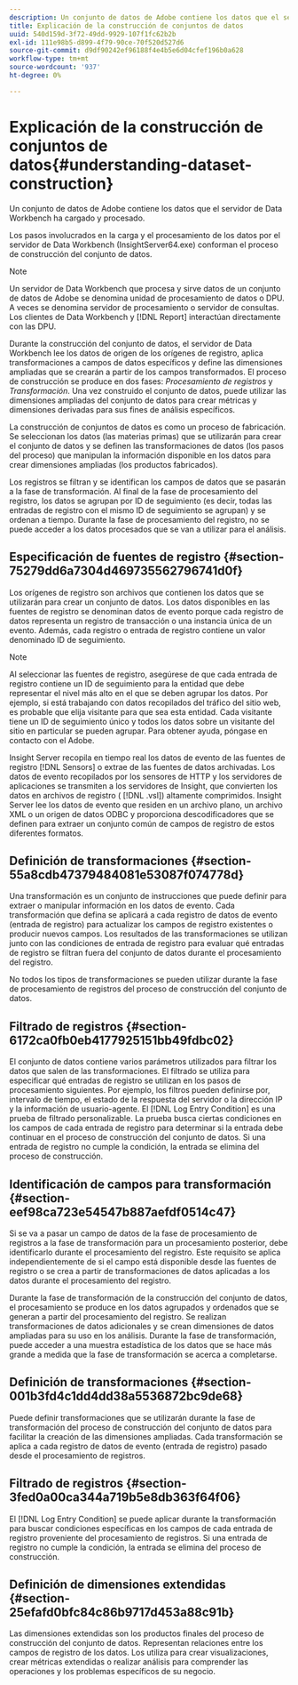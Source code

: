 ```yaml
---
description: Un conjunto de datos de Adobe contiene los datos que el servidor de Data Workbench ha cargado y procesado.
title: Explicación de la construcción de conjuntos de datos
uuid: 540d159d-3f72-49dd-9929-107f1fc62b2b
exl-id: 111e98b5-d899-4f79-90ce-70f520d527d6
source-git-commit: d9df90242ef96188f4e4b5e6d04cfef196b0a628
workflow-type: tm+mt
source-wordcount: '937'
ht-degree: 0%

---
```


# Explicación de la construcción de conjuntos de datos{#understanding-dataset-construction}

Un conjunto de datos de Adobe contiene los datos que el servidor de Data Workbench ha cargado y procesado.

Los pasos involucrados en la carga y el procesamiento de los datos por el servidor de Data Workbench (InsightServer64.exe) conforman el proceso de construcción del conjunto de datos.

>[!NOTE]
>
>Un servidor de Data Workbench que procesa y sirve datos de un conjunto de datos de Adobe se denomina unidad de procesamiento de datos o DPU. A veces se denomina servidor de procesamiento o servidor de consultas. Los clientes de Data Workbench y [!DNL Report] interactúan directamente con las DPU.

Durante la construcción del conjunto de datos, el servidor de Data Workbench lee los datos de origen de los orígenes de registro, aplica transformaciones a campos de datos específicos y define las dimensiones ampliadas que se crearán a partir de los campos transformados. El proceso de construcción se produce en dos fases: *Procesamiento de registros* y *Transformación*. Una vez construido el conjunto de datos, puede utilizar las dimensiones ampliadas del conjunto de datos para crear métricas y dimensiones derivadas para sus fines de análisis específicos.

La construcción de conjuntos de datos es como un proceso de fabricación. Se seleccionan los datos (las materias primas) que se utilizarán para crear el conjunto de datos y se definen las transformaciones de datos (los pasos del proceso) que manipulan la información disponible en los datos para crear dimensiones ampliadas (los productos fabricados).

<!--
c_log_proc.xml
-->

Los registros se filtran y se identifican los campos de datos que se pasarán a la fase de transformación. Al final de la fase de procesamiento del registro, los datos se agrupan por ID de seguimiento (es decir, todas las entradas de registro con el mismo ID de seguimiento se agrupan) y se ordenan a tiempo. Durante la fase de procesamiento del registro, no se puede acceder a los datos procesados que se van a utilizar para el análisis.

## Especificación de fuentes de registro {#section-75279dd6a7304d469735562796741d0f}

Los orígenes de registro son archivos que contienen los datos que se utilizarán para crear un conjunto de datos. Los datos disponibles en las fuentes de registro se denominan datos de evento porque cada registro de datos representa un registro de transacción o una instancia única de un evento. Además, cada registro o entrada de registro contiene un valor denominado ID de seguimiento.

>[!NOTE]
>
>Al seleccionar las fuentes de registro, asegúrese de que cada entrada de registro contiene un ID de seguimiento para la entidad que debe representar el nivel más alto en el que se deben agrupar los datos. Por ejemplo, si está trabajando con datos recopilados del tráfico del sitio web, es probable que elija visitante para que sea esta entidad. Cada visitante tiene un ID de seguimiento único y todos los datos sobre un visitante del sitio en particular se pueden agrupar. Para obtener ayuda, póngase en contacto con el Adobe.

Insight Server recopila en tiempo real los datos de evento de las fuentes de registro [!DNL Sensors] o extrae de las fuentes de datos archivadas. Los datos de evento recopilados por los sensores de HTTP y los servidores de aplicaciones se transmiten a los servidores de Insight, que convierten los datos en archivos de registro ( [!DNL .vsl]) altamente comprimidos. Insight Server lee los datos de evento que residen en un archivo plano, un archivo XML o un origen de datos ODBC y proporciona descodificadores que se definen para extraer un conjunto común de campos de registro de estos diferentes formatos.

## Definición de transformaciones {#section-55a8cdb47379484081e53087f074778d}

Una transformación es un conjunto de instrucciones que puede definir para extraer o manipular información en los datos de evento. Cada transformación que defina se aplicará a cada registro de datos de evento (entrada de registro) para actualizar los campos de registro existentes o producir nuevos campos. Los resultados de las transformaciones se utilizan junto con las condiciones de entrada de registro para evaluar qué entradas de registro se filtran fuera del conjunto de datos durante el procesamiento del registro.

No todos los tipos de transformaciones se pueden utilizar durante la fase de procesamiento de registros del proceso de construcción del conjunto de datos.

## Filtrado de registros {#section-6172ca0fb0eb4177925151bb49fdbc02}

El conjunto de datos contiene varios parámetros utilizados para filtrar los datos que salen de las transformaciones. El filtrado se utiliza para especificar qué entradas de registro se utilizan en los pasos de procesamiento siguientes. Por ejemplo, los filtros pueden definirse por, intervalo de tiempo, el estado de la respuesta del servidor o la dirección IP y la información de usuario-agente. El [!DNL Log Entry Condition] es una prueba de filtrado personalizable. La prueba busca ciertas condiciones en los campos de cada entrada de registro para determinar si la entrada debe continuar en el proceso de construcción del conjunto de datos. Si una entrada de registro no cumple la condición, la entrada se elimina del proceso de construcción.

## Identificación de campos para transformación {#section-eef98ca723e54547b887aefdf0514c47}

Si se va a pasar un campo de datos de la fase de procesamiento de registros a la fase de transformación para un procesamiento posterior, debe identificarlo durante el procesamiento del registro. Este requisito se aplica independientemente de si el campo está disponible desde las fuentes de registro o se crea a partir de transformaciones de datos aplicadas a los datos durante el procesamiento del registro.

<!--
c_transformation.xml
-->

Durante la fase de transformación de la construcción del conjunto de datos, el procesamiento se produce en los datos agrupados y ordenados que se generan a partir del procesamiento del registro. Se realizan transformaciones de datos adicionales y se crean dimensiones de datos ampliadas para su uso en los análisis. Durante la fase de transformación, puede acceder a una muestra estadística de los datos que se hace más grande a medida que la fase de transformación se acerca a completarse.

## Definición de transformaciones {#section-001b3fd4c1dd4dd38a5536872bc9de68}

Puede definir transformaciones que se utilizarán durante la fase de transformación del proceso de construcción del conjunto de datos para facilitar la creación de las dimensiones ampliadas. Cada transformación se aplica a cada registro de datos de evento (entrada de registro) pasado desde el procesamiento de registros.

## Filtrado de registros {#section-3fed0a00ca344a719b5e8db363f64f06}

El [!DNL Log Entry Condition] se puede aplicar durante la transformación para buscar condiciones específicas en los campos de cada entrada de registro proveniente del procesamiento de registros. Si una entrada de registro no cumple la condición, la entrada se elimina del proceso de construcción.

## Definición de dimensiones extendidas {#section-25efafd0bfc84c86b9717d453a88c91b}

Las dimensiones extendidas son los productos finales del proceso de construcción del conjunto de datos. Representan relaciones entre los campos de registro de los datos. Los utiliza para crear visualizaciones, crear métricas extendidas o realizar análisis para comprender las operaciones y los problemas específicos de su negocio.
